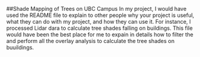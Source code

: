 ##Shade Mapping of Trees on UBC Campus
In my project, I would have used the README file to explain to other people why your project is useful, what they can do with my project, and how they can use it.
For instance, I processed Lidar dara to calculate tree shades falling on buildings. This file would have been the best place for me to expain in details how to filter the and perform all the overlay analysis to calculate the tree shades on buuildings.
